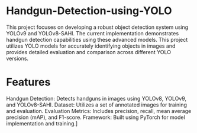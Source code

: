 # Handgun-Detection-using-YOLO
This project focuses on developing a robust object detection system using YOLOv9 and YOLOv8-SAHI. The current implementation demonstrates handgun detection capabilities using these advanced models. This project utilizes YOLO models for accurately identifying objects in images and provides detailed evaluation and comparison across different YOLO versions.

# Features 
Handgun Detection: Detects handguns in images using YOLOv8, YOLOv9, and YOLOv8-SAHI. 
Dataset: Utilizes a set of annotated images for training and evaluation. 
Evaluation Metrics: Includes precision, recall, mean average precision (mAP), and F1-score. 
Framework: Built using PyTorch for model implementation and training.]
